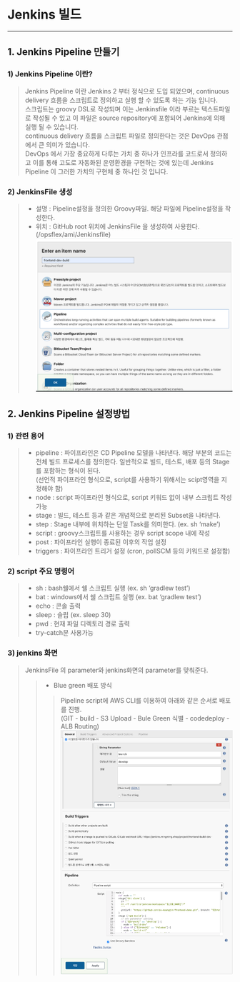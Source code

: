 # **Jenkins 빌드**
---
## 1. Jenkins Pipeline 만들기
### 1) Jenkins Pipeline 이란?
> Jenkins Pipeline 이란 Jenkins 2 부터 정식으로 도입 되었으며, continuous delivery 흐름을 스크립트로 정의하고 실행 할 수 있도록 하는 기능 입니다.<br> 
> 스크립트는 groovy DSL로 작성되며 이는 Jenkinsfile 이라 부르는 텍스트파일로 작성될 수 있고 이 파일은 source repository에 포함되어 Jenkins에 의해 실행 될 수 있습니다.<br>
> continuous delivery 흐름을 스크립트 파일로 정의한다는 것은 DevOps 관점에서 큰 의미가 있습니다.<br> 
> DevOps 에서 가장 중요하게 다루는 가치 중 하나가 인프라를 코드로서 정의하고 이를 통해 고도로 자동화된 운영환경을 구현하는 것에 있는데 Jenkins Pipeline 이 그러한 가치의 구현체 중 하나인 것 입니다.

### 2) JenkinsFile 생성
> - 설명 : Pipeline설정을 정의한 Groovy파일. 해당 파일에 Pipeline설정을 작성한다.<br>
> - 위치 : GitHub root 위치에 JenkinsFile 을 생성하여 사용한다. (/opsflex/ami/Jenkinsfile)
![Screenshot](../img/jenkins/jenkins_01.png)

## 2. Jenkins Pipeline 설정방법
### 1) 관련 용어
> - pipeline : 파이프라인은 CD Pipeline 모델을 나타낸다. 해당 부분의 코드는 전체 빌드 프로세스를 정의한다. 일반적으로 빌드, 테스트, 배포 등의 Stage를 포함하는 형식이 된다.<br>
(선언적 파이프라인 형식으로, script를 사용하기 위해서는 scipt영역을 지정해야 함)
> - node : script 파이프라인 형식으로, script 키워드 없이 내부 스크립트 작성 가능
> - stage : 빌드, 테스트 등과 같은 개념적으로 분리된 Subset을 나타낸다.
> - step : Stage 내부에 위치하는 단일 Task를 의미한다. (ex. sh ‘make’)
> - script : groovy스크립트를 사용하는 경우 script scope 내에 작성
> - post : 파이프라인 실행이 종료된 이후의 작업 설정
> - triggers : 파이프라인 트리거 설정 (cron, pollSCM 등의 키워드로 설정함)

### 2) script 주요 명령어
> - sh : bash쉘에서 쉘 스크립트 실행 (ex. sh ‘gradlew test’)
> - bat : windows에서 쉘 스크립트 실행 (ex. bat ‘gradlew test’)
> - echo : 콘솔 출력
> - sleep : 슬립 (ex. sleep 30)
> - pwd : 현재 파일 디렉토리 경로 출력
> - try-catch문 사용가능

### 3) jenkins 화면
> JenkinsFile 의 parameter와 jenkins화면의 parameter를 맞춰준다.
>> - Blue green 배포 방식
>>> Pipeline script에 AWS CLI를 이용하여 아래와 같은 순서로 배포를 진행.<br>
>> (GIT - build - S3 Upload - Bule Green 식별 - codedeploy - ALB Routing)
![Screenshot](../img/jenkins/jenkins_02.png)
